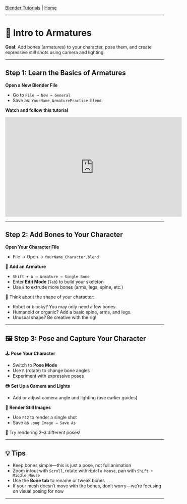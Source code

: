 [Blender Tutorials](README.md) | [Home](../../README.md)

---

# 🦴 Intro to Armatures

**Goal**: Add bones (armatures) to your character, pose them, and create expressive still shots using camera and lighting.

---

## Step 1: Learn the Basics of Armatures

**Open a New Blender File**  
- Go to `File → New → General`  
- Save as: `YourName_ArmaturePractice.blend`

**Watch and follow this tutorial**  

<iframe width="560" height="315" src="https://www.youtube.com/embed/gdOaUv0_TC8?si=lY-v3eS2EEH05ESC" title="YouTube video player" frameborder="0" allow="accelerometer; autoplay; clipboard-write; encrypted-media; gyroscope; picture-in-picture; web-share" referrerpolicy="strict-origin-when-cross-origin" allowfullscreen></iframe>

---

## Step 2: Add Bones to Your Character

**Open Your Character File**  
- File → Open → `YourName_Character.blend`

🔧 **Add an Armature**
- `Shift + A → Armature → Single Bone`
- Enter **Edit Mode** (`Tab`) to build your skeleton
- Use `E` to extrude more bones (arms, legs, spine, etc.)

🧠 Think about the shape of your character:
- Robot or blocky? You may only need a few bones.
- Humanoid or organic? Add a basic spine, arms, and legs.
- Unusual shape? Be creative with the rig!

---

## 🖼️ Step 3: Pose and Capture Your Character

🕹️ **Pose Your Character**
- Switch to **Pose Mode**
- Use `R` (rotate) to change bone angles
- Experiment with expressive poses

📷 **Set Up a Camera and Lights**
- Add or adjust camera angle and lighting (use earlier guides)

💾 **Render Still Images**
- Use `F12` to render a single shot
- Save as `.png`: `Image → Save As`

🎯 Try rendering 2–3 different poses!

---

## 💡 Tips
- Keep bones simple—this is just a pose, not full animation
- Zoom in/out with `Scroll`, rotate with `Middle Mouse`, pan with `Shift + Middle Mouse`
- Use the **Bone tab** to rename or tweak bones
- If your mesh doesn’t move with the bones, don’t worry—we’re focusing on visual posing for now

---

